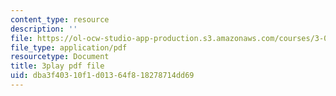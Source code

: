 ```yaml
---
content_type: resource
description: ''
file: https://ol-ocw-studio-app-production.s3.amazonaws.com/courses/3-091sc-introduction-to-solid-state-chemistry-fall-2010/dba3f40310f1d01364f818278714dd69_5l_S8WwBVnM.pdf
file_type: application/pdf
resourcetype: Document
title: 3play pdf file
uid: dba3f403-10f1-d013-64f8-18278714dd69
---
```

